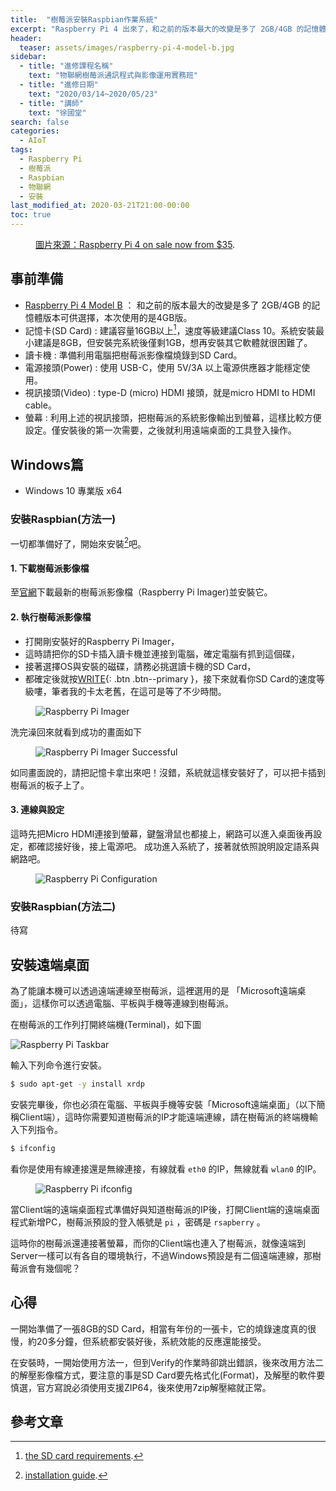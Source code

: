 ```yaml
---
title:  "樹莓派安裝Raspbian作業系統"
excerpt: "Raspberry Pi 4 出來了，和之前的版本最大的改變是多了 2GB/4GB 的記憶體版本可供選擇！"
header:
  teaser: assets/images/raspberry-pi-4-model-b.jpg
sidebar:
  - title: "進修課程名稱"
    text: "物聯網樹莓派通訊程式與影像運用實務班"
  - title: "進修日期"
    text: "2020/03/14~2020/05/23"
  - title: "講師"
    text: "徐國堂"
search: false
categories: 
  - AIoT
tags:
  - Raspberry Pi
  - 樹莓派
  - Raspbian
  - 物聯網
  - 安裝
last_modified_at: 2020-03-21T21:00-00:00
toc: true
---
```


<figure class="align-center">
  <img src="{{ site.url }}{{ site.baseurl }}/assets/images/raspberry-pi-4-model-b.jpg" alt="">
  <figcaption><a href="https://www.raspberrypi.org/blog/raspberry-pi-4-on-sale-now-from-35/" title="Raspberry Pi 4 on sale now from $35">圖片來源：Raspberry Pi 4 on sale now from $35</a>.</figcaption>
</figure> 

## 事前準備
* [Raspberry Pi 4 Model B](https://www.raspberrypi.com.tw/28040/raspberry-pi-4-model-b/) ： 和之前的版本最大的改變是多了 2GB/4GB 的記憶體版本可供選擇，本次使用的是4GB版。
* 記憶卡(SD Card) : 建議容量16GB以上[^sd-cards]，速度等級建議Class 10。系統安裝最小建議是8GB，但安裝完系統後僅剩1GB，想再安裝其它軟體就很困難了。
* 讀卡機 : 準備利用電腦把樹莓派影像檔燒錄到SD Card。
* 電源接頭(Power) : 使用 USB-C，使用 5V/3A 以上電源供應器才能穩定使用。
* 視訊接頭(Video) :  type-D (micro) HDMI 接頭，就是micro HDMI to HDMI cable。
* 螢幕 : 利用上述的視訊接頭，把樹莓派的系統影像輸出到螢幕，這樣比較方便設定。僅安裝後的第一次需要，之後就利用遠端桌面的工具登入操作。

[^sd-cards]: [the SD card requirements](https://www.raspberrypi.org/documentation/installation/sd-cards.md).


## Windows篇
* Windows 10 專業版 x64

### 安裝Raspbian(方法一)

一切都準備好了，開始來安裝[^installation]吧。

[^installation]: [installation guide](https://www.raspberrypi.org/documentation/installation/installing-images/README.md).

#### 1. 下載樹莓派影像檔
至[官網](https://www.raspberrypi.org/downloads/)下載最新的樹莓派影像檔（Raspberry Pi Imager)並安裝它。

#### 2. 執行樹莓派影像檔
* 打開剛安裝好的Raspberry Pi Imager，
* 這時請把你的SD卡插入讀卡機並連接到電腦，確定電腦有抓到這個碟，
* 接著選擇OS與安裝的磁碟，請務必挑選讀卡機的SD Card，
* 都確定後就按[WRITE](#link){: .btn .btn--primary }，接下來就看你SD Card的速度等級嘍，筆者我的卡太老舊，在這可是等了不少時間。

<figure>
  <img src="{{ '/assets/images/raspberry-pi-imager.png' | relative_url }}" alt="Raspberry Pi Imager">
</figure>
洗完澡回來就看到成功的畫面如下
<figure>
  <img src="{{ '/assets/images/raspberry-pi-imager-successful.png' | relative_url }}" alt="Raspberry Pi Imager Successful">
</figure>

如同畫面說的，請把記憶卡拿出來吧！沒錯，系統就這樣安裝好了，可以把卡插到樹莓派的板子上了。

#### 3. 連線與設定

這時先把Micro HDMI連接到螢幕，鍵盤滑鼠也都接上，網路可以進入桌面後再設定，都確認接好後，接上電源吧。
成功進入系統了，接著就依照說明設定語系與網路吧。

<figure>
  <img src="{{ '/assets/images/raspberry-pi-configuration.png' | relative_url }}" alt="Raspberry Pi Configuration">
</figure>

### 安裝Raspbian(方法二)
待寫

## 安裝遠端桌面

為了能讓本機可以透過遠端連線至樹莓派，這裡選用的是 「Microsoft遠端桌面」，這樣你可以透過電腦、平板與手機等連線到樹莓派。 

在樹莓派的工作列打開終端機(Terminal)，如下圖

<img src="{{ '/assets/images/raspberry-pi-taskbar.png' | relative_url }}" alt="Raspberry Pi Taskbar">

輸入下列命令進行安裝。

```bash
$ sudo apt-get -y install xrdp
```

安裝完畢後，你也必須在電腦、平板與手機等安裝「Microsoft遠端桌面」（以下簡稱Client端），這時你需要知道樹莓派的IP才能遠端連線，請在樹莓派的終端機輸入下列指令。

```bash
$ ifconfig
```

看你是使用有線連接還是無線連接，有線就看 `eth0` 的IP，無線就看 `wlan0` 的IP。

<figure>
  <img src="{{ '/assets/images/raspberry-pi-get-ipconfig.png' | relative_url }}" alt="Raspberry Pi ifconfig">
</figure>

當Client端的遠端桌面程式準備好與知道樹莓派的IP後，打開Client端的遠端桌面程式新增PC，樹莓派預設的登入帳號是 `pi` ，密碼是 `rsapberry` 。

這時你的樹莓派還連接著螢幕，而你的Client端也連入了樹莓派，就像遠端到Server一樣可以有各自的環境執行，不過Windows預設是有二個遠端連線，那樹莓派會有幾個呢？

## 心得
一開始準備了一張8GB的SD Card，相當有年份的一張卡，它的燒錄速度真的很慢，約20多分鐘，但系統都安裝好後，系統效能的反應還能接受。

在安裝時，一開始使用方法一，但到Verify的作業時卻跳出錯誤，後來改用方法二的解壓影像檔方式，要注意的事是SD Card要先格式化(Format)，及解壓的軟件要慎選，官方寫說必須使用支援ZIP64，後來使用7zip解壓縮就正常。

## 參考文章 ##
